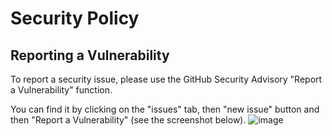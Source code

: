 # Security Policy

## Reporting a Vulnerability

To report a security issue, please use the GitHub Security Advisory "Report a Vulnerability" function.

You can find it by clicking on the "issues" tab, then "new issue" button and then "Report a Vulnerability" (see the screenshot below).
![image](https://github.com/user-attachments/assets/cbe5c8e6-c186-4841-8577-90b3a7c7588f)
